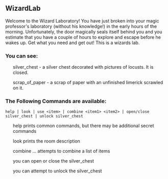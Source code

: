 ## WizardLab

Welcome to the Wizard Laboratory!
You have just broken into your magic professor's laboratory
(without his knowledge!) in the early hours of the morning.
Unfortunately, the door magically seals itself behind you
and you estimate that you have a couple of hours to explore
and escape before he wakes up.  Get what you need and get out!
This is a wizards lab.

### You can see:
<ul>
silver_chest - a silver chest decorated with pictures of locusts. It is closed.
  
scrap_of_paper - a scrap of paper with an unfinished limerick scrawled on it.
</ul>

### The Following Commands are available: 
```
help | look | use <item> | combine <item1> <item2> | open/close silver_chest | unlock silver_chest
```
<ul>

help prints common commands, but there may be additional secret commands
  
look prints the room description
  
combine <item1> <item2> ... attempts to combine a list of items
  
you can open or close the silver_chest

you can attempt to unlock the silver_chest
</ul>

